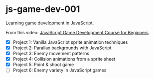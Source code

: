 # js-game-dev-001

Learning game development in JavaScript.

From this video: [JavaScript Game Development Course for Beginners](https://www.youtube.com/watch?v=GFO_txvwK_c)

- [x] Project 1: Vanilla JavaScript sprite animation techniques
- [x] Project 2: Parallax backgrounds with JavaScript
- [x] Project 3: Enemy movement patterns
- [x] Project 4: Collision animations from a sprite sheet
- [x] Project 5: Point & shoot game
- [ ] Project 6: Enemy variety in JavaScript games

